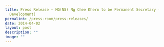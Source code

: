 ```yaml
---
title: Press Release – MG(NS) Ng Chee Khern to be Permanent Secretary (Defence
  Development)
permalink: /press-room/press-releases/
date: 2014-04-02
layout: post
description: ""
image: ""
---
```

